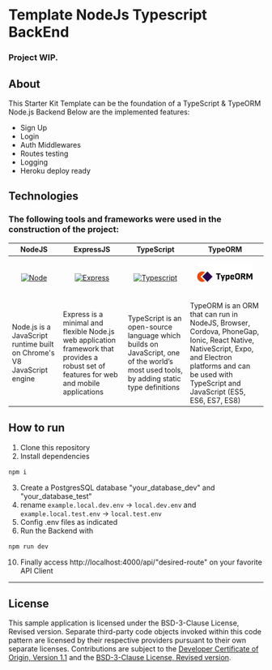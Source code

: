 # Template NodeJs Typescript BackEnd
### Project WIP. 


## About

This Starter Kit Template can be the foundation of a TypeScript & TypeORM Node.js Backend 
Below are the implemented features:

- Sign Up
- Login
- Auth Middlewares
- Routes testing
- Logging
- Heroku deploy ready

## Technologies


### The following tools and frameworks were used in the construction of the project:
|NodeJS|ExpressJS|TypeScript|TypeORM|
|-|-|-|-|
|[<p align="center"><img alt="Node" width="70px" src="https://cdn.worldvectorlogo.com/logos/nodejs-icon.svg" /></p>][node]|[<p align="center"><img alt="Express" width="120px" src="https://cdn.worldvectorlogo.com/logos/express-109.svg" /></p>][express]|[<p align="center"><img alt="Typescript" width="60px" src="https://static.cdnlogo.com/logos/t/96/typescript.svg" /></p>][typescript]|[<p align="center"><img alt="TypeOrm" width="110px" src="https://raw.githubusercontent.com/typeorm/typeorm/master/resources/logo_big.png" /></p>][typeorm]|
|Node.js is a JavaScript runtime built on Chrome's V8 JavaScript engine|Express is a minimal and flexible Node.js web application framework that provides a robust set of features for web and mobile applications|TypeScript is an open-source language which builds on JavaScript, one of the world’s most used tools, by adding static type definitions|TypeORM is an ORM that can run in NodeJS, Browser, Cordova, PhoneGap, Ionic, React Native, NativeScript, Expo, and Electron platforms and can be used with TypeScript and JavaScript (ES5, ES6, ES7, ES8)|


[node]: https://nodejs.org/en/
[express]: https://expressjs.com/
[typescript]: https://www.typescriptlang.org/
[typeorm]: https://typeorm.io/

## How to run

1. Clone this repository
2. Install dependencies
```bash
npm i
```
3. Create a PostgresSQL database "your_database_dev" and "your_database_test"
4. rename `example.local.dev.env` -> `local.dev.env` and `example.local.test.env` -> `local.test.env`
5. Config .env files as indicated
6. Run the Backend with
```bash
npm run dev
```
10. Finally access http://localhost:4000/api/"desired-route" on your favorite API Client
___

## License
This sample application is licensed under the BSD-3-Clause License, Revised version. Separate third-party code objects invoked within this code pattern are licensed by their respective providers pursuant to their own separate licenses. Contributions are subject to the [Developer Certificate of Origin, Version 1.1](https://developercertificate.org/) and the [BSD-3-Clause License, Revised version](https://www.freebsd.org/internal/software-license/).
